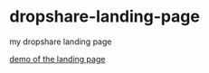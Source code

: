 # dropshare-landing-page
my dropshare landing page

[demo of the landing page](https://lgnmcnsh.me/files/test/)
